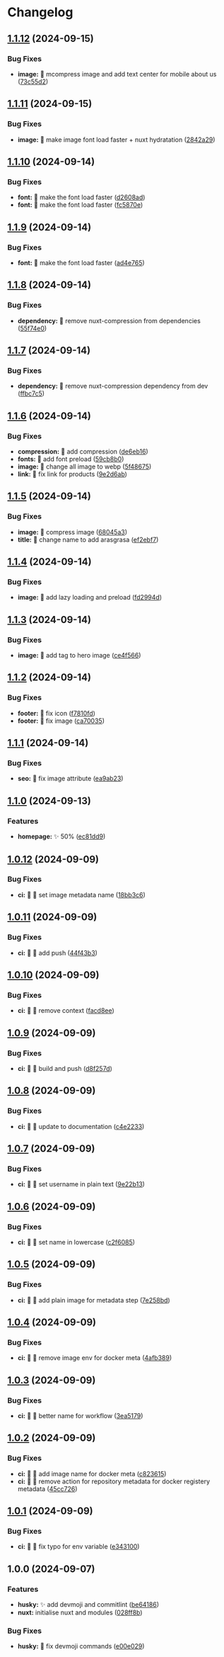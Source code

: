 # Changelog

## [1.1.12](https://github.com/Masutayunikon/Arasgrasa/compare/v1.1.11...v1.1.12) (2024-09-15)


### Bug Fixes

* **image:** 🐛 mcompress image and add text center for mobile about us ([73c55d2](https://github.com/Masutayunikon/Arasgrasa/commit/73c55d2a8471d28d1e0032e8961ae90e3e2eade7))

## [1.1.11](https://github.com/Masutayunikon/Arasgrasa/compare/v1.1.10...v1.1.11) (2024-09-15)


### Bug Fixes

* **image:** 🐛 make image font load faster + nuxt hydratation ([2842a29](https://github.com/Masutayunikon/Arasgrasa/commit/2842a2991ec87987c361be813857280d6afc5906))

## [1.1.10](https://github.com/Masutayunikon/Arasgrasa/compare/v1.1.9...v1.1.10) (2024-09-14)


### Bug Fixes

* **font:** 🐛 make the font load faster ([d2608ad](https://github.com/Masutayunikon/Arasgrasa/commit/d2608ad7f4b19fdf8e2af9446aec9b367c1bf17a))
* **font:** 🐛 make the font load faster ([fc5870e](https://github.com/Masutayunikon/Arasgrasa/commit/fc5870e555f5dce790189d08a16560b868365a20))

## [1.1.9](https://github.com/Masutayunikon/Arasgrasa/compare/v1.1.8...v1.1.9) (2024-09-14)


### Bug Fixes

* **font:** 🐛 make the font load faster ([ad4e765](https://github.com/Masutayunikon/Arasgrasa/commit/ad4e765ae96abe379e7c7d992410e87e0f255e76))

## [1.1.8](https://github.com/Masutayunikon/Arasgrasa/compare/v1.1.7...v1.1.8) (2024-09-14)


### Bug Fixes

* **dependency:** 🐛 remove nuxt-compression from dependencies ([55f74e0](https://github.com/Masutayunikon/Arasgrasa/commit/55f74e006d1d1902ce0a95a03a104d9146f115f0))

## [1.1.7](https://github.com/Masutayunikon/Arasgrasa/compare/v1.1.6...v1.1.7) (2024-09-14)


### Bug Fixes

* **dependency:** 🐛 remove nuxt-compression dependency from dev ([ffbc7c5](https://github.com/Masutayunikon/Arasgrasa/commit/ffbc7c518ddfbf6baedad860e5d83638d183e0f8))

## [1.1.6](https://github.com/Masutayunikon/Arasgrasa/compare/v1.1.5...v1.1.6) (2024-09-14)


### Bug Fixes

* **compression:** 🐛 add compression ([de6eb16](https://github.com/Masutayunikon/Arasgrasa/commit/de6eb167df24b5d0383a80d616beda59324467ee))
* **fonts:** 🐛 add font preload ([59cb8b0](https://github.com/Masutayunikon/Arasgrasa/commit/59cb8b0bcfd3935c145c7f68944de1f07c15f63d))
* **image:** 🐛 change all image to webp ([5f48675](https://github.com/Masutayunikon/Arasgrasa/commit/5f48675e6b0776e859c02ff545b3d40b8bb61a61))
* **link:** 🐛 fix link for products ([9e2d6ab](https://github.com/Masutayunikon/Arasgrasa/commit/9e2d6ab8ac29801d9fec4625aab7392c70c306de))

## [1.1.5](https://github.com/Masutayunikon/Arasgrasa/compare/v1.1.4...v1.1.5) (2024-09-14)


### Bug Fixes

* **image:** 🐛 compress image ([68045a3](https://github.com/Masutayunikon/Arasgrasa/commit/68045a314b4cbe359fc84955be1d4b3436e08ff4))
* **title:** 🐛 change name to add arasgrasa ([ef2ebf7](https://github.com/Masutayunikon/Arasgrasa/commit/ef2ebf74042580fc3e0c5f0a63dfd3ab86f3f3af))

## [1.1.4](https://github.com/Masutayunikon/Arasgrasa/compare/v1.1.3...v1.1.4) (2024-09-14)


### Bug Fixes

* **image:** 🐛 add lazy loading and preload ([fd2994d](https://github.com/Masutayunikon/Arasgrasa/commit/fd2994db58fe234100ed269cb890a13c06faa0d6))

## [1.1.3](https://github.com/Masutayunikon/Arasgrasa/compare/v1.1.2...v1.1.3) (2024-09-14)


### Bug Fixes

* **image:** 🐛 add tag to hero image ([ce4f566](https://github.com/Masutayunikon/Arasgrasa/commit/ce4f56669ab7cd292ab8aaf02dcb2079a680613a))

## [1.1.2](https://github.com/Masutayunikon/Arasgrasa/compare/v1.1.1...v1.1.2) (2024-09-14)


### Bug Fixes

* **footer:** 🐛 fix icon ([f7810fd](https://github.com/Masutayunikon/Arasgrasa/commit/f7810fdf71f9da87a4860c3cf195bc86c40b7d5f))
* **footer:** 🐛 fix image ([ca70035](https://github.com/Masutayunikon/Arasgrasa/commit/ca700352a88887d00a929a76dd9e68a246c24b5b))

## [1.1.1](https://github.com/Masutayunikon/Arasgrasa/compare/v1.1.0...v1.1.1) (2024-09-14)


### Bug Fixes

* **seo:** 🐛 fix image attribute ([ea9ab23](https://github.com/Masutayunikon/Arasgrasa/commit/ea9ab23c5505a819cb3b7e1e7a43bdb9f0f32133))

## [1.1.0](https://github.com/Masutayunikon/Arasgrasa/compare/v1.0.12...v1.1.0) (2024-09-13)


### Features

* **homepage:** ✨ 50% ([ec81dd9](https://github.com/Masutayunikon/Arasgrasa/commit/ec81dd92b48bae375cd1e3fd6c2e94a1c59cfd91))

## [1.0.12](https://github.com/Masutayunikon/nuxt-template/compare/v1.0.11...v1.0.12) (2024-09-09)


### Bug Fixes

* **ci:** 🐛 👷 set image metadata name ([18bb3c6](https://github.com/Masutayunikon/nuxt-template/commit/18bb3c6e15ff0028161cb5ac720e910f1738c470))

## [1.0.11](https://github.com/Masutayunikon/nuxt-template/compare/v1.0.10...v1.0.11) (2024-09-09)


### Bug Fixes

* **ci:** 🐛 👷 add push ([44f43b3](https://github.com/Masutayunikon/nuxt-template/commit/44f43b32c1a0973a7dcd0bbefdaae1f819b2ed3e))

## [1.0.10](https://github.com/Masutayunikon/nuxt-template/compare/v1.0.9...v1.0.10) (2024-09-09)


### Bug Fixes

* **ci:** 🐛 👷 remove context ([facd8ee](https://github.com/Masutayunikon/nuxt-template/commit/facd8ee7a95c3cc7a0af11e1360c41d70630763b))

## [1.0.9](https://github.com/Masutayunikon/nuxt-template/compare/v1.0.8...v1.0.9) (2024-09-09)


### Bug Fixes

* **ci:** 🐛 👷 build and push ([d8f257d](https://github.com/Masutayunikon/nuxt-template/commit/d8f257d97961bc994c4050fa7ca9ac07b2fc367f))

## [1.0.8](https://github.com/Masutayunikon/nuxt-template/compare/v1.0.7...v1.0.8) (2024-09-09)


### Bug Fixes

* **ci:** 🐛 👷 update to documentation ([c4e2233](https://github.com/Masutayunikon/nuxt-template/commit/c4e2233a0cd01991db000865f308b4c584772797))

## [1.0.7](https://github.com/Masutayunikon/nuxt-template/compare/v1.0.6...v1.0.7) (2024-09-09)


### Bug Fixes

* **ci:** 🐛 👷 set username in plain text ([9e22b13](https://github.com/Masutayunikon/nuxt-template/commit/9e22b139d1705632c2c301f6974b6415ef43f664))

## [1.0.6](https://github.com/Masutayunikon/nuxt-template/compare/v1.0.5...v1.0.6) (2024-09-09)


### Bug Fixes

* **ci:** 🐛 👷 set name in lowercase ([c2f6085](https://github.com/Masutayunikon/nuxt-template/commit/c2f6085555a10f651b5a5c622843086f0cc15462))

## [1.0.5](https://github.com/Masutayunikon/nuxt-template/compare/v1.0.4...v1.0.5) (2024-09-09)


### Bug Fixes

* **ci:** 🐛 👷 add plain image for metadata step ([7e258bd](https://github.com/Masutayunikon/nuxt-template/commit/7e258bd845281d604683fa7b6c709b8641eb8284))

## [1.0.4](https://github.com/Masutayunikon/nuxt-template/compare/v1.0.3...v1.0.4) (2024-09-09)


### Bug Fixes

* **ci:** 🐛 👷 remove image env for docker meta ([4afb389](https://github.com/Masutayunikon/nuxt-template/commit/4afb38923563c68cd907bc599eef72afe3b2065e))

## [1.0.3](https://github.com/Masutayunikon/nuxt-template/compare/v1.0.2...v1.0.3) (2024-09-09)


### Bug Fixes

* **ci:** 🐛 👷 better name for workflow ([3ea5179](https://github.com/Masutayunikon/nuxt-template/commit/3ea51793e64949ae57cebdc64dedff848eb7b872))

## [1.0.2](https://github.com/Masutayunikon/nuxt-template/compare/v1.0.1...v1.0.2) (2024-09-09)


### Bug Fixes

* **ci:** 🐛 👷 add image name for docker meta ([c823615](https://github.com/Masutayunikon/nuxt-template/commit/c8236158755b477081b6fed67b4de139677ce620))
* **ci:** 🐛 👷 remove action for repository metadata for docker registery metadata ([45cc726](https://github.com/Masutayunikon/nuxt-template/commit/45cc7269c397ce0a7d5d49e427511276d3b339c4))

## [1.0.1](https://github.com/Masutayunikon/nuxt-template/compare/v1.0.0...v1.0.1) (2024-09-09)


### Bug Fixes

* **ci:** 🐛 👷 fix typo for env variable ([e343100](https://github.com/Masutayunikon/nuxt-template/commit/e34310067299973bfde379186d7f34da833c2f2a))

## 1.0.0 (2024-09-07)


### Features

* **husky:** ✨ add devmoji and commitlint ([be64186](https://github.com/Masutayunikon/nuxt-template/commit/be64186ae28d4f805d280284fc21c4b1eb6f139d))
* **nuxt:** initialise nuxt and modules ([028ff8b](https://github.com/Masutayunikon/nuxt-template/commit/028ff8bd0be9d6187cf80fea0c65a99f95107729))


### Bug Fixes

* **husky:** 🐛 fix devmoji commands ([e00e029](https://github.com/Masutayunikon/nuxt-template/commit/e00e029c9a4996415712b97c076fca5ab107581e))
